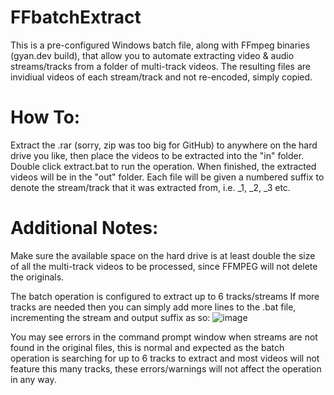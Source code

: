 # FFbatchExtract

This is a pre-configured Windows batch file, along with FFmpeg binaries (gyan.dev build), that allow you to automate extracting video & audio streams/tracks from a folder of multi-track videos. The resulting files are invidiual videos of each stream/track and not re-encoded, simply copied.

# How To:
Extract the .rar (sorry, zip was too big for GitHub) to anywhere on the hard drive you like, then place the videos to be extracted into the "in" folder. Double click extract.bat to run the operation. When finished, the extracted videos will be in the "out" folder. Each file will be given a numbered suffix to denote the stream/track that it was extracted from, i.e. _1, _2, _3 etc.

# Additional Notes:
Make sure the available space on the hard drive is at least double the size of all the multi-track videos to be processed, since FFMPEG will not delete the originals.

The batch operation is configured to extract up to 6 tracks/streams If more tracks are needed then you can simply add more lines to the .bat file, incrementing the stream and output suffix as so: 
![image](https://user-images.githubusercontent.com/7981637/140191022-fb0db160-6438-4a43-8143-6bc3bbcdd506.png)

You may see errors in the command prompt window when streams are not found in the original files, this is normal and expected as the batch operation is searching for up to 6 tracks to extract and most videos will not feature this many tracks, these errors/warnings will not affect the operation in any way.
